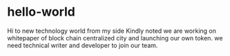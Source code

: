 # hello-world
Hi to new technology world from my side 
Kindly noted we are working on whitepaper of block chain centralized city and launching our own token.
we need technical writer and developer to join our team.
